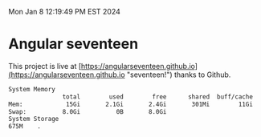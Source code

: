 Mon Jan  8 12:19:49 PM EST 2024

# Angular seventeen


This project is live at [https://angularseventeen.github.io](https://angularseventeen.github.io "seventeen!") thanks to Github.

```bash
System Memory
               total        used        free      shared  buff/cache   available
Mem:            15Gi       2.1Gi       2.4Gi       301Mi        11Gi        13Gi
Swap:          8.0Gi          0B       8.0Gi
System Storage
675M	.
```
